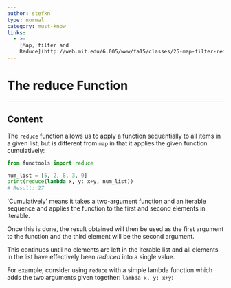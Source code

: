 ```yaml
---
author: stefkn
type: normal
category: must-know
links:
  - >-
    [Map, filter and
    Reduce](http://web.mit.edu/6.005/www/fa15/classes/25-map-filter-reduce/#reduce){website}
---
```


# The reduce Function


---

## Content

The `reduce` function allows us to apply a function sequentially to all items in a given list, but is different from `map` in that it applies the given function cumulatively:

```python
from functools import reduce

num_list = [5, 2, 8, 3, 9]
print(reduce(lambda x, y: x+y, num_list))
# Result: 27
```

'Cumulatively' means it takes a two-argument function and an iterable sequence and applies the function to the first and second elements in iterable. 

Once this is done, the result obtained will then be used as the first argument to the function and the third element will be the second argument. 

This continues until no elements are left in the iterable list and all elements in the list have effectively been *reduced* into a single value.

For example, consider using `reduce` with a simple lambda function which adds the two arguments given together: `lambda x, y: x+y`:






